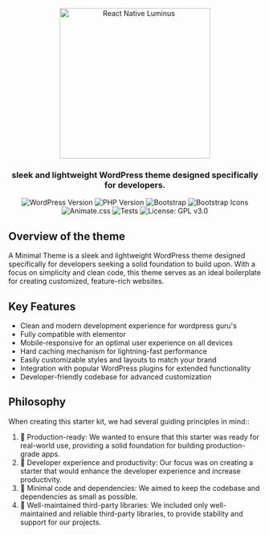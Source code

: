 <p align="center">
    <img alt="React Native Luminus" src="https://i.postimg.cc/R0pP3BRZ/wp-luminus.png" width="300" />
</p>

<h3 align="center">
  sleek and lightweight WordPress theme designed specifically for developers.
</h3>

<div style="text-align: center;" align="center">
    <img src="https://img.shields.io/badge/WordPress-6.4%2B-blue" alt="WordPress Version">
    <img src="https://img.shields.io/badge/PHP-8.2%2B-blue" alt="PHP Version">
    <img src="https://img.shields.io/badge/Bootstrap%205.3.3-8A2BE2" alt="Bootstrap">
    <img src="https://img.shields.io/badge/Bootstrap%20Icons-8A2BE2" alt="Bootstrap Icons">
    <img src="https://img.shields.io/badge/Animate.css-e69138" alt="Animate.css">
    <img src="https://img.shields.io/badge/Tests-Passed-brightgreen" alt="Tests">
    <img src="https://img.shields.io/badge/License-GPL%20v3.0-blue.svg" alt="License: GPL v3.0">
</div>

## Overview of the theme

A Minimal Theme is a sleek and lightweight WordPress theme designed specifically for developers seeking a solid foundation to build upon. With a focus on simplicity and clean code, this theme serves as an ideal boilerplate for creating customized, feature-rich websites.

## Key Features

- Clean and modern development experience for wordpress guru's
- Fully compatible with elementor
- Mobile-responsive for an optimal user experience on all devices
- Hard caching mechanism for lightning-fast performance
- Easily customizable styles and layouts to match your brand
- Integration with popular WordPress plugins for extended functionality
- Developer-friendly codebase for advanced customization

## Philosophy
When creating this starter kit, we had several guiding principles in mind::

1. 🚀 Production-ready: We wanted to ensure that this starter was ready for real-world use, providing a solid foundation for building production-grade apps.
2. 🥷 Developer experience and productivity: Our focus was on creating a starter that would enhance the developer experience and increase productivity.
3. 🧩 Minimal code and dependencies: We aimed to keep the codebase and dependencies as small as possible.
4. 💪 Well-maintained third-party libraries: We included only well-maintained and reliable third-party libraries, to provide stability and support for our projects.